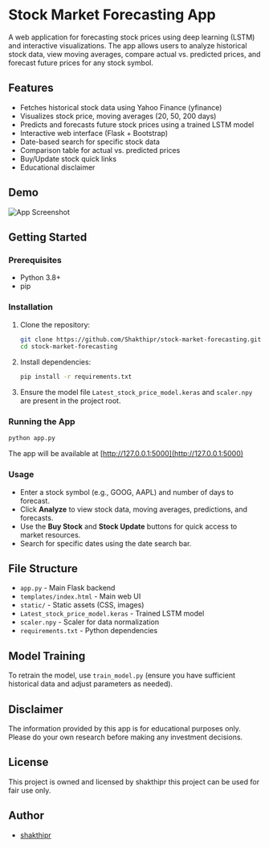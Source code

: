 # Stock Market Forecasting App

A web application for forecasting stock prices using deep learning (LSTM) and interactive visualizations. The app allows users to analyze historical stock data, view moving averages, compare actual vs. predicted prices, and forecast future prices for any stock symbol.

## Features
- Fetches historical stock data using Yahoo Finance (yfinance)
- Visualizes stock price, moving averages (20, 50, 200 days)
- Predicts and forecasts future stock prices using a trained LSTM model
- Interactive web interface (Flask + Bootstrap)
- Date-based search for specific stock data
- Comparison table for actual vs. predicted prices
- Buy/Update stock quick links
- Educational disclaimer

## Demo
![App Screenshot](static/app_screenshot.png) <!-- Add a screenshot if available -->

## Getting Started

### Prerequisites
- Python 3.8+
- pip

### Installation
1. Clone the repository:
   ```bash
   git clone https://github.com/Shakthipr/stock-market-forecasting.git
   cd stock-market-forecasting
   ```
2. Install dependencies:
   ```bash
   pip install -r requirements.txt
   ```
3. Ensure the model file `Latest_stock_price_model.keras` and `scaler.npy` are present in the project root.

### Running the App
```bash
python app.py
```
The app will be available at [http://127.0.0.1:5000](http://127.0.0.1:5000)

### Usage
- Enter a stock symbol (e.g., GOOG, AAPL) and number of days to forecast.
- Click **Analyze** to view stock data, moving averages, predictions, and forecasts.
- Use the **Buy Stock** and **Stock Update** buttons for quick access to market resources.
- Search for specific dates using the date search bar.

## File Structure
- `app.py` - Main Flask backend
- `templates/index.html` - Main web UI
- `static/` - Static assets (CSS, images)
- `Latest_stock_price_model.keras` - Trained LSTM model
- `scaler.npy` - Scaler for data normalization
- `requirements.txt` - Python dependencies

## Model Training
To retrain the model, use `train_model.py` (ensure you have sufficient historical data and adjust parameters as needed).

## Disclaimer
The information provided by this app is for educational purposes only. Please do your own research before making any investment decisions.

## License
This project is owned and licensed by shakthipr this project can be used for fair use only.

## Author
- [shakthipr](https://github.com/Shakthipr)


